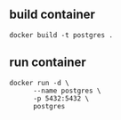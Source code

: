 ## build container

```
docker build -t postgres .
```

## run container

```
docker run -d \
      --name postgres \
      -p 5432:5432 \
      postgres
```
